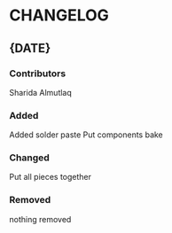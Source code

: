 # CHANGELOG

## {DATE}
### Contributors
Sharida Almutlaq

### Added
Added solder paste
Put components
bake


### Changed
Put all pieces together


### Removed
nothing removed